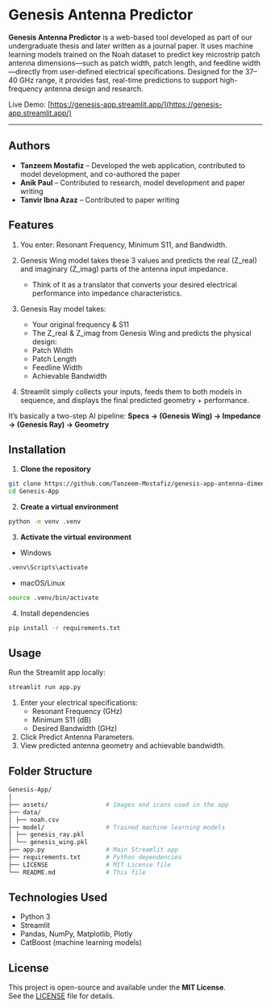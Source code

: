 # Genesis Antenna Predictor

**Genesis Antenna Predictor** is a web-based tool developed as part of our undergraduate thesis and later written as a journal paper. It uses machine learning models trained on the Noah dataset to predict key microstrip patch antenna dimensions—such as patch width, patch length, and feedline width—directly from user-defined electrical specifications. Designed for the 37–40 GHz range, it provides fast, real-time predictions to support high-frequency antenna design and research.

Live Demo: [https://genesis-app.streamlit.app/](https://genesis-app.streamlit.app/)

---
## Authors
- **Tanzeem Mostafiz** – Developed the web application, contributed to model development, and co-authored the paper  
- **Anik Paul** – Contributed to research, model development and paper writing  
- **Tanvir Ibna Azaz** – Contributed to paper writing

## Features

1. You enter: Resonant Frequency, Minimum S11, and Bandwidth.

2. Genesis Wing model takes these 3 values and predicts the real (Z_real) and imaginary (Z_imag) parts of the antenna input impedance.

    - Think of it as a translator that converts your desired electrical performance into impedance characteristics.

3. Genesis Ray model takes:

    - Your original frequency & S11
    - The Z_real & Z_imag from Genesis Wing and predicts the physical design:
    - Patch Width
    - Patch Length
    - Feedline Width
    - Achievable Bandwidth

4. Streamlit simply collects your inputs, feeds them to both models in sequence, and displays the final predicted geometry + performance.

It’s basically a two-step AI pipeline: **Specs -> (Genesis Wing) -> Impedance -> (Genesis Ray) -> Geometry**


## Installation

1. **Clone the repository**
```bash
git clone https://github.com/Tanzeem-Mostafiz/genesis-app-antenna-dimension-predictor
cd Genesis-App
```

2. **Create a virtual environment**
```bash
python -m venv .venv
```

3. **Activate the virtual environment**
 - Windows
```bash
.venv\Scripts\activate
```
 - macOS/Linux
```bash
source .venv/bin/activate
```

4. Install dependencies
```bash
pip install -r requirements.txt
```

## Usage 
Run the Streamlit app locally:
```bash
streamlit run app.py
```

1. Enter your electrical specifications:
    - Resonant Frequency (GHz)
    - Minimum S11 (dB)
    - Desired Bandwidth (GHz)
2. Click Predict Antenna Parameters.
3. View predicted antenna geometry and achievable bandwidth.

## Folder Structure
```bash
Genesis-App/
│
├── assets/                # Images and icons used in the app
├── data/
│ ├── noah.csv              
├── model/                 # Trained machine learning models
│ ├── genesis_ray.pkl
│ └── genesis_wing.pkl
├── app.py                 # Main Streamlit app
├── requirements.txt       # Python dependencies
├── LICENSE                # MIT License file
└── README.md              # This file

```

## Technologies Used
 - Python 3
 - Streamlit
 - Pandas, NumPy, Matplotlib, Plotly
 - CatBoost (machine learning models)

## License

This project is open-source and available under the **MIT License**.  
See the [LICENSE](LICENSE) file for details.
